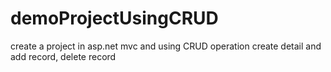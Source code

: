 # demoProjectUsingCRUD
create a project in asp.net mvc and using CRUD operation  create detail and add record, delete record
